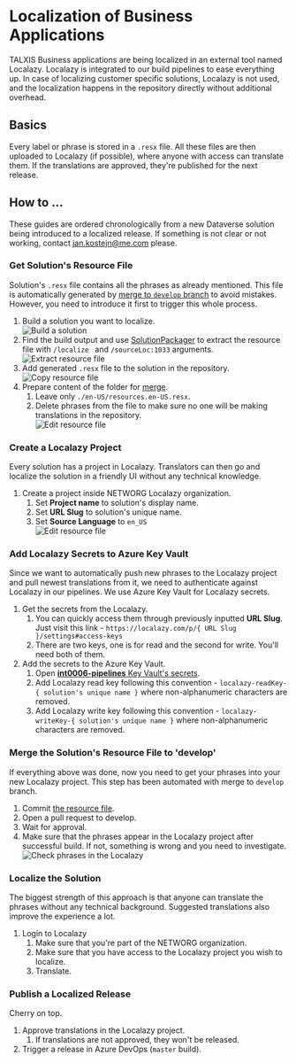 # Localization of Business Applications
TALXIS Business applications are being localized in an external tool named Localazy. Localazy is integrated to our build pipelines to ease everything up. In case of localizing customer specific solutions, Localazy is not used, and the localization happens in the repository directly without additional overhead.

## Basics
Every label or phrase is stored in a `.resx` file. All these files are then uploaded to Localazy (if possible), where anyone with access can translate them. If the translations are approved, they're published for the next release.

## How to ...
These guides are ordered chronologically from a new Dataverse solution being introduced to a localized release. If something is not clear or not working, contact jan.kostejn@me.com please.

### Get Solution's Resource File
Solution's `.resx` file contains all the phrases as already mentioned. This file is automatically generated by [merge to `develop` branch](#merge-the-solutions-resource-file-to-develop) to avoid mistakes. However, you need to introduce it first to trigger this whole process.
1. Build a solution you want to localize.  
   ![Build a solution](/.attachments/developer-guide/getting-started/contributing/localization-of-business-applications_solutionBuild.png)
1. Find the build output and use [SolutionPackager](https://docs.microsoft.com/en-us/dynamics365/customerengagement/on-premises/developer/compress-extract-solution-file-solutionpackager?view=op-9-1) to extract the resource file with `/localize	` and `/sourceLoc:1033` arguments.  
   ![Extract resource file](/.attachments/developer-guide/getting-started/contributing/localization-of-business-applications_extractResourceFile.png)
1. Add generated `.resx` file to the solution in the repository.
   ![Copy resource file](/.attachments/developer-guide/getting-started/contributing/localization-of-business-applications_copyResourceFile.png)
1. Prepare content of the folder for [merge](#merge-the-solutions-resource-file-to-develop).
   1. Leave only `./en-US/resources.en-US.resx`.
   1. Delete phrases from the file to make sure no one will be making translations in the repository.  
      ![Edit resource file](/.attachments/developer-guide/getting-started/contributing/localization-of-business-applications_editResourceFile.png)

### Create a Localazy Project
Every solution has a project in Localazy. Translators can then go and localize the solution in a friendly UI without any technical knowledge.
1. Create a project inside NETWORG Localazy organization.
   1. Set **Project name** to solution's display name.
   1. Set **URL Slug** to solution's unique name.
   1. Set **Source Language** to `en_US`  
      ![Edit resource file](/.attachments/developer-guide/getting-started/contributing/localization-of-business-applications_createLocalazyProject.png)

### Add Localazy Secrets to Azure Key Vault
Since we want to automatically push new phrases to the Localazy project and pull newest translations from it, we need to authenticate against Localazy in our pipelines. We use Azure Key Vault for Localazy secrets.
1. Get the secrets from the Localazy.
   1. You can quickly access them through previously inputted **URL Slug**. Just visit this link - `https://localazy.com/p/{ URL Slug }/settings#access-keys`
   1. There are two keys, one is for read and the second for write. You'll need both of them.
1. Add the secrets to the Azure Key Vault.
   1. Open [**int0006-pipelines** Key Vault's secrets](https://portal.azure.com/#@networg.com/resource/subscriptions/45aa8379-dcec-46bc-a42d-f899d6664b9c/resourceGroups/int0006-pipelines/providers/Microsoft.KeyVault/vaults/int0006-pipelines/secrets).
   1. Add Localazy read key following this convention - `localazy-readKey-{ solution's unique name }` where non-alphanumeric characters are removed.
   1. Add Localazy write key following this convention - `localazy-writeKey-{ solution's unique name }` where non-alphanumeric characters are removed.

### Merge the Solution's Resource File to 'develop'
If everything above was done, now you need to get your phrases into your new Localazy project. This step has been automated with merge to `develop` branch.
1. Commit [the resource file](#get-solutions-resource-file).
1. Open a pull request to develop.
1. Wait for approval.
1. Make sure that the phrases appear in the Localazy project after successful build. If not, something is wrong and you need to investigate.  
   ![Check phrases in the Localazy](/.attachments/developer-guide/getting-started/contributing/localization-of-business-applications_checkPhrasesInLocalazy.png)

### Localize the Solution
The biggest strength of this approach is that anyone can translate the phrases without any technical background. Suggested translations also improve the experience a lot.
1. Login to Localazy
   1. Make sure that you're part of the NETWORG organization.
   1. Make sure that you have access to the Localazy project you wish to localize.
   1. Translate.

### Publish a Localized Release
Cherry on top.
1. Approve translations in the Localazy project.
   1. If translations are not approved, they won't be released.
1. Trigger a release in Azure DevOps (`master` build).